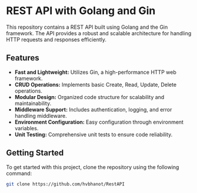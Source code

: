 # REST API with Golang and Gin

This repository contains a REST API built using Golang and the Gin framework. The API provides a robust and scalable architecture for handling HTTP requests and responses efficiently. 

## Features

- **Fast and Lightweight:** Utilizes Gin, a high-performance HTTP web framework.
- **CRUD Operations:** Implements basic Create, Read, Update, Delete operations.
- **Modular Design:** Organized code structure for scalability and maintainability.
- **Middleware Support:** Includes authentication, logging, and error handling middleware.
- **Environment Configuration:** Easy configuration through environment variables.
- **Unit Testing:** Comprehensive unit tests to ensure code reliability.

## Getting Started

To get started with this project, clone the repository using the following command:

```bash
git clone https://github.com/hvbhanot/RestAPI
